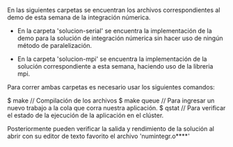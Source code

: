 En las siguientes carpetas se encuentran los archivos correspondientes al demo de esta semana de la integración númerica.

- En la carpeta 'solucion-serial' se encuentra la implementación de la demo para la solución de integración númerica sin hacer uso de ningún método de paralelización.

- En la carpeta 'solucion-mpi' se encuentra la implementación de la solución correspondiente a esta semana, haciendo uso de la libreria mpi.

Para correr ambas carpetas es necesario usar los siguientes comandos:

$ make // Compilación de los archivos
$ make queue // Para ingresar un nuevo trabajo a la cola que corra nuestra aplicación.
$ qstat // Para verificar el estado de la ejecución de la aplicación en el clúster.

Posteriormente pueden verificar la salida y rendimiento de la solución al abrir con su editor de texto favorito el archivo 'numintegr.o****'

